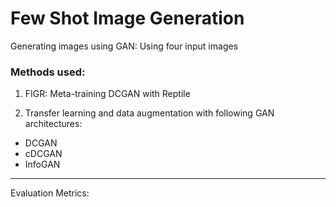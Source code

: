 # Few Shot Image Generation

Generating images using GAN: Using four input images

### Methods used:

1) FIGR: Meta-training DCGAN with Reptile

2) Transfer learning and data augmentation with following GAN architectures:

- DCGAN
- cDCGAN
- InfoGAN

----

Evaluation Metrics:






